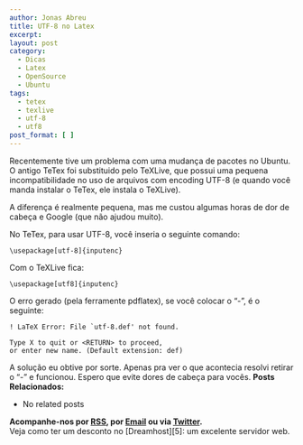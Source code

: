 ```yaml
---
author: Jonas Abreu
title: UTF-8 no Latex
excerpt:
layout: post
category:
  - Dicas
  - Latex
  - OpenSource
  - Ubuntu
tags:
  - tetex
  - texlive
  - utf-8
  - utf8
post_format: [ ]
---
```

Recentemente tive um problema com uma mudança de pacotes no Ubuntu. O antigo TeTex foi substituido pelo TeXLive, que possui uma pequena incompatibilidade no uso de arquivos com encoding UTF-8 (e quando você manda instalar o TeTex, ele instala o TeXLive).

A diferença é realmente pequena, mas me custou algumas horas de dor de cabeça e Google (que não ajudou muito).

No TeTex, para usar UTF-8, você inseria o seguinte comando:

    
    \usepackage[utf-8]{inputenc}
    

Com o TeXLive fica:

    
    \usepackage[utf8]{inputenc}
    

O erro gerado (pela ferramente pdflatex), se você colocar o “-”, é o seguinte:

    
    ! LaTeX Error: File `utf-8.def' not found.
    
    Type X to quit or <RETURN> to proceed,
    or enter new name. (Default extension: def)
    

A solução eu obtive por sorte. Apenas pra ver o que acontecia resolvi retirar o “-” e funcionou. Espero que evite dores de cabeça para vocês. 
**Posts Relacionados:** 
*   No related posts









**Acompanhe-nos por [ RSS][2], por [Email][3] ou via [Twitter][4].**  
Veja como ter um desconto no [Dreamhost][5]: um excelente servidor web.

 [1]: https://twitter.com/share
 [2]: http://feeds.feedburner.com/VidaGeek
 [3]: http://feedburner.google.com/fb/a/mailverify?uri=VidaGeek&loc=pt_BR
 [4]: http://twitter.com/blogvidageek

